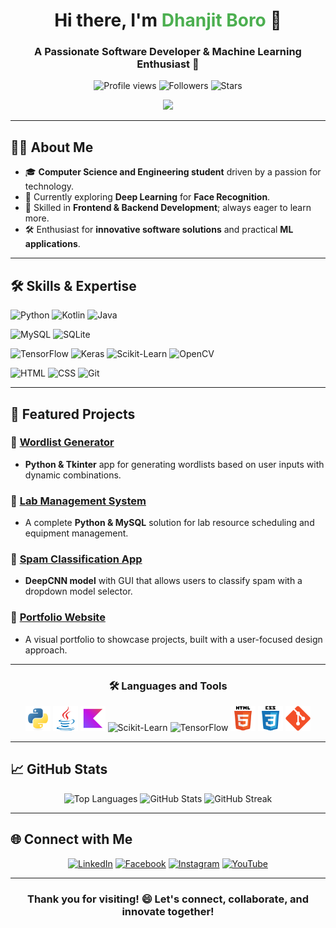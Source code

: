 <h1 align="center">Hi there, I'm <span style="color: #4CAF50;">Dhanjit Boro</span> 👋</h1>
<h3 align="center">A Passionate Software Developer & Machine Learning Enthusiast 🚀</h3>

<p align="center">
  <img src="https://komarev.com/ghpvc/?username=dhanjit97&label=Profile%20views&color=0e75b6&style=flat-square" alt="Profile views" /> 
  <img src="https://img.shields.io/github/followers/dhanjit97?label=Followers" alt="Followers" />
  <img src="https://img.shields.io/github/stars/dhanjit97?label=Stars" alt="Stars" />
</p>

<div align="center">
  <img src="https://media.giphy.com/media/qgQUggAC3Pfv687qPC/giphy.gif" width="500px"/>
</div>

---

## 🙋‍♂️ About Me

- 🎓 **Computer Science and Engineering student** driven by a passion for technology.
- 🌱 Currently exploring **Deep Learning** for **Face Recognition**.
- 💼 Skilled in **Frontend & Backend Development**; always eager to learn more.
- 🛠️ Enthusiast for **innovative software solutions** and practical **ML applications**.

---

## 🛠️ Skills & Expertise

<!-- Programming Languages -->
![Python](https://img.shields.io/badge/-Python-000?&logo=Python) 
![Kotlin](https://img.shields.io/badge/-Kotlin-000?&logo=Kotlin) 
![Java](https://img.shields.io/badge/-Java-000?&logo=Java)

<!-- Databases -->
![MySQL](https://img.shields.io/badge/-MySQL-000?&logo=mysql) 
![SQLite](https://img.shields.io/badge/-SQLite-000?&logo=sqlite)

<!-- Machine Learning Tools -->
![TensorFlow](https://img.shields.io/badge/-TensorFlow-000?&logo=tensorflow) 
![Keras](https://img.shields.io/badge/-Keras-000?&logo=keras) 
![Scikit-Learn](https://img.shields.io/badge/-Scikit_Learn-000?&logo=scikitlearn) 
![OpenCV](https://img.shields.io/badge/-OpenCV-000?&logo=opencv)

<!-- Development & Other Tools -->
![HTML](https://img.shields.io/badge/-HTML-000?&logo=html5) 
![CSS](https://img.shields.io/badge/-CSS-000?&logo=css3) 
![Git](https://img.shields.io/badge/-Git-000?&logo=git)


---

## 📌 Featured Projects

### 🔹 [Wordlist Generator](https://github.com/dhanjit97/WordlistGenerator-Python)
  - **Python & Tkinter** app for generating wordlists based on user inputs with dynamic combinations.
  
### 🔹 [Lab Management System](https://github.com/dhanjit97/lab-management-system-using-python)
  - A complete **Python & MySQL** solution for lab resource scheduling and equipment management.

### 🔹 [Spam Classification App](https://github.com/dhanjit97/Spam-Classification-app)
  - **DeepCNN model** with GUI that allows users to classify spam with a dropdown model selector.

### 🔹 [Portfolio Website](https://github.com/dhanjit97/WEB-PAGE-WITH-CHATGPT)
  - A visual portfolio to showcase projects, built with a user-focused design approach.

---

<h3 align="center">🛠️ Languages and Tools</h3>
<p align="center">
  <img src="https://raw.githubusercontent.com/devicons/devicon/master/icons/python/python-original.svg" alt="Python" width="40" height="40"/> 
  <img src="https://raw.githubusercontent.com/devicons/devicon/master/icons/java/java-original.svg" alt="Java" width="40" height="40"/> 
  <img src="https://raw.githubusercontent.com/devicons/devicon/master/icons/kotlin/kotlin-original.svg" alt="Kotlin" width="40" height="40"/>
  <img src="https://upload.wikimedia.org/wikipedia/commons/0/05/Scikit_learn_logo_small.svg" alt="Scikit-Learn" width="40" height="40"/> 
  <img src="https://www.vectorlogo.zone/logos/tensorflow/tensorflow-icon.svg" alt="TensorFlow" width="40" height="40"/> 
  <img src="https://raw.githubusercontent.com/devicons/devicon/master/icons/html5/html5-original-wordmark.svg" alt="HTML" width="40" height="40"/> 
  <img src="https://raw.githubusercontent.com/devicons/devicon/master/icons/css3/css3-original-wordmark.svg" alt="CSS" width="40" height="40"/> 
  <img src="https://raw.githubusercontent.com/devicons/devicon/master/icons/git/git-original.svg" alt="Git" width="40" height="40"/> 
</p>

---

## 📈 GitHub Stats

<div align="center">
  <img src="https://github-readme-stats.vercel.app/api/top-langs?username=dhanjit97&show_icons=true&theme=radical&layout=compact" alt="Top Languages" height="180px" />
  <img src="https://github-readme-stats.vercel.app/api?username=dhanjit97&show_icons=true&theme=radical" alt="GitHub Stats" height="180px" />
  <img src="https://github-readme-streak-stats.herokuapp.com/?user=dhanjit97&theme=radical" alt="GitHub Streak" height="180px" />
</div>

---

## 🌐 Connect with Me

<p align="center">
  <a href="https://www.linkedin.com/in/dhanjit-boro-073796261" target="_blank"><img src="https://img.icons8.com/color/48/000000/linkedin.png" alt="LinkedIn"/></a>
  <a href="https://www.facebook.com/dhanjit.boro.37051" target="_blank"><img src="https://img.icons8.com/color/48/000000/facebook.png" alt="Facebook"/></a>
  <a href="https://www.instagram.com/silly_90s_kid" target="_blank"><img src="https://img.icons8.com/color/48/000000/instagram-new.png" alt="Instagram"/></a>
  <a href="https://youtube.com/@dhanjitboro1328" target="_blank"><img src="https://img.icons8.com/color/48/000000/youtube-play.png" alt="YouTube"/></a>
</p>

---

<h3 align="center">Thank you for visiting! 😄 Let's connect, collaborate, and innovate together!</h3>
